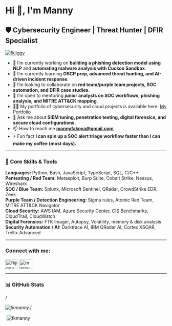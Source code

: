 # Hi 👋, I'm Manny

## 🛡️ Cybersecurity Engineer | Threat Hunter | DFIR Specialist

<p align="left"> 
  <a href="https://twitter.com/fkjiggy" target="blank">
    <img src="https://img.shields.io/twitter/follow/fkjiggy?logo=twitter&style=for-the-badge" alt="fkjiggy" />
  </a> 
</p>

- 🔭 I’m currently working on **building a phishing detection model using NLP** and **automating malware analysis with Cuckoo Sandbox**.
- 🌱 I’m currently learning **OSCP prep, advanced threat hunting, and AI-driven incident response**.
- 👯 I’m looking to collaborate on **red team/purple team projects, SOC automation, and DFIR case studies**.
- 🤝 I’m open to mentoring **junior analysts on SOC workflows, phishing analysis, and MITRE ATT&CK mapping**.
- 👨‍💻 My portfolio of cybersecurity and cloud projects is available here: [My Portfolio](https://mannyfk2.netlify.app)
- 💬 Ask me about **SIEM tuning, penetration testing, digital forensics, and secure cloud configurations**.
- 📫 How to reach me **mannyfakoya@gmail.com**
- ⚡ Fun fact **I can spin up a SOC alert triage workflow faster than I can make my coffee (most days).**

---

### 🧩 Core Skills & Tools

**Languages:** Python, Bash, JavaScript, TypeScript, SQL, C/C++  
**Pentesting / Red Team:** Metasploit, Burp Suite, Cobalt Strike, Nessus, Wireshark  
**SOC / Blue Team:** Splunk, Microsoft Sentinel, QRadar, CrowdStrike EDR, Zeek  
**Purple Team / Detection Engineering:** Sigma rules, Atomic Red Team, MITRE ATT&CK Navigator  
**Cloud Security:** AWS IAM, Azure Security Center, CIS Benchmarks, CloudTrail, CloudWatch  
**Digital Forensics:** FTK Imager, Autopsy, Volatility, memory & disk analysis  
**Security Automation / AI:** Darktrace AI, IBM QRadar AI, Cortex XSOAR, Trellix Advanced  

---

<h3 align="left">Connect with me:</h3>
<p align="left">
<a href="https://twitter.com/fkjiggy" target="blank"><img align="center" src="https://raw.githubusercontent.com/rahuldkjain/github-profile-readme-generator/master/src/images/icons/Social/twitter.svg" alt="fkjiggy" height="30" width="40" /></a>
<a href="https://instagram.com/marnuel___" target="blank"><img align="center" src="https://raw.githubusercontent.com/rahuldkjain/github-profile-readme-generator/master/src/images/icons/Social/instagram.svg" alt="marnuel___" height="30" width="40" /></a>
</p>

---

### 📊 GitHub Stats
/*<p><img align="left" src="https://github-readme-stats.vercel.app/api/top-langs?username=fkmanny&show_icons=true&locale=en&layout=compact" alt="fkmanny" /></p>*/

<p>&nbsp;<img align="center" src="https://github-readme-stats.vercel.app/api?username=fkmanny&show_icons=true&locale=en" alt="fkmanny" /></p>
